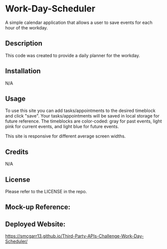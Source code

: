 # Work-Day-Scheduler
A simple calendar application that allows a user to save events for each hour of the workday.

## Description

This code was created to provide a daily planner for the workday.

## Installation

N/A

## Usage

To use this site you can add tasks/appointments to the desired timeblock and click "save".  Your tasks/appointments will be saved in local storage for future reference.  The timeblocks are color-coded: gray for past events, light pink for current events, and light blue for future events.

This site is responsive for different average screen widths.

## Credits
N/A

## License

Please refer to the LICENSE in the repo.

## Mock-up Reference:


## Deployed Website:
https://smcgarr13.github.io/Third-Party-APIs-Challenge-Work-Day-Scheduler/